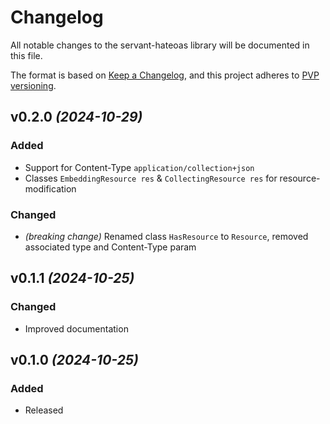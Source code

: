 # Changelog

All notable changes to the servant-hateoas library will be documented in this
file.

The format is based on [Keep a Changelog](https://keepachangelog.com/en/1.0.0/),
and this project adheres to [PVP versioning](https://pvp.haskell.org/).

## v0.2.0 _(2024-10-29)_

### Added
- Support for Content-Type `application/collection+json`
- Classes `EmbeddingResource res` & `CollectingResource res` for resource-modification

### Changed

- *(breaking change)* Renamed class `HasResource` to `Resource`, removed associated type and Content-Type param

## v0.1.1 _(2024-10-25)_

### Changed
- Improved documentation

## v0.1.0 _(2024-10-25)_

### Added
- Released
